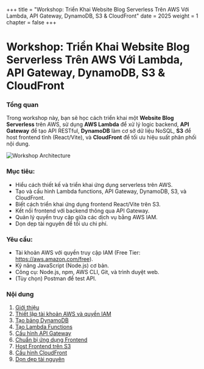 +++
title = "Workshop: Triển Khai Website Blog Serverless Trên AWS Với Lambda, API Gateway, DynamoDB, S3 & CloudFront"
date = 2025
weight = 1
chapter = false
+++

# Workshop: Triển Khai Website Blog Serverless Trên AWS Với Lambda, API Gateway, DynamoDB, S3 & CloudFront

### Tổng quan

Trong workshop này, bạn sẽ học cách triển khai một **Website Blog Serverless** trên AWS, sử dụng **AWS Lambda** để xử lý logic backend, **API Gateway** để tạo API RESTful, **DynamoDB** làm cơ sở dữ liệu NoSQL, **S3** để host frontend tĩnh (React/Vite), và **CloudFront** để tối ưu hiệu suất phân phối nội dung.

![Workshop Architecture](/images/workshop_architecture.png)

### Mục tiêu:

- Hiểu cách thiết kế và triển khai ứng dụng serverless trên AWS.
- Tạo và cấu hình Lambda functions, API Gateway, DynamoDB, S3, và CloudFront.
- Biết cách triển khai ứng dụng frontend React/Vite trên S3.
- Kết nối frontend với backend thông qua API Gateway.
- Quản lý quyền truy cập giữa các dịch vụ bằng AWS IAM.
- Dọn dẹp tài nguyên để tối ưu chi phí.

### Yêu cầu:

- Tài khoản AWS với quyền truy cập IAM (Free Tier: https://aws.amazon.com/free).
- Kỹ năng JavaScript (Node.js) cơ bản.
- Công cụ: Node.js, npm, AWS CLI, Git, và trình duyệt web.
- (Tùy chọn) Postman để test API.

### Nội dung

1. [Giới thiệu](1-Introduction/)
2. [Thiết lập tài khoản AWS và quyền IAM](2-Set-Up-AWS-Account-and-IAM-Permissions/)
3. [Tạo bảng DynamoDB](3-Create-DynamoDB-Table/)
4. [Tạo Lambda Functions](4-Create-Lambda-Functions/)
5. [Cấu hình API Gateway](5-Configure-API-Gateway/)
6. [Chuẩn bị ứng dụng Frontend](6-Prepare-Frontend-Application/)
7. [Host Frontend trên S3](7-Host-Frontend-on-S3/)
8. [Cấu hình CloudFront](8-Configure-CloudFront/)
9. [Dọn dẹp tài nguyên](9-Clean-Up-Resources/)
